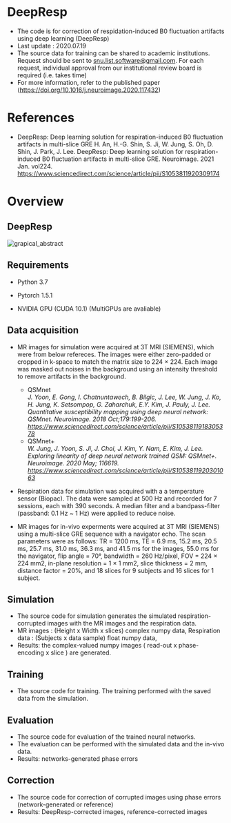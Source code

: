 # DeepResp
* The code is for correction of respidation-induced B0 fluctuation artifacts using deep learning (DeepResp)
* Last update : 2020.07.19
* The source data for training can be shared to academic institutions. Request should be sent to snu.list.software@gmail.com. For each request, individual approval from our institutional review board is required (i.e. takes time)
* For more information, refer to the published paper (https://doi.org/10.1016/j.neuroimage.2020.117432)

# References
* DeepResp: Deep learning solution for respiration-induced B0 fluctuation artifacts in multi-slice GRE
H. An, H.-G. Shin, S. Ji, W. Jung, S. Oh, D. Shin, J. Park, J. Lee. DeepResp: Deep learning solution for respiration-induced B0 fluctuation artifacts in multi-slice GRE. Neuroimage. 2021 Jan. vol224. https://www.sciencedirect.com/science/article/pii/S1053811920309174

# Overview
## DeepResp
![grapical_abstract](https://user-images.githubusercontent.com/57519974/87869870-3e197580-c9de-11ea-8092-b0d017abbb82.png)


## Requirements
* Python 3.7

* Pytorch 1.5.1

* NVIDIA GPU (CUDA 10.1) (MultiGPUs are avaliable)


## Data acquisition
* MR images for simulation were acquired at 3T MRI (SIEMENS), which were from below refereces. The images were either zero-padded or cropped in k-space to match the matrix size to 224 × 224. Each image was masked out noises in the background using an intensity threshold to remove artifacts in the background.

  * QSMnet </br>
  _J. Yoon, E. Gong, I. Chatnuntawech, B. Bilgic, J. Lee, W. Jung, J. Ko, H. Jung, K. Setsompop, G. Zaharchuk, E.Y. Kim, J. Pauly, J. Lee.
  Quantitative susceptibility mapping using deep neural network: QSMnet.
  Neuroimage. 2018 Oct;179:199-206. https://www.sciencedirect.com/science/article/pii/S1053811918305378_
  * QSMnet+ </br>
  _W. Jung, J. Yoon, S. Ji, J. Choi, J. Kim, Y. Nam, E. Kim, J. Lee. Exploring linearity of deep neural network trained QSM: QSMnet+.
  Neuroimage. 2020 May; 116619. https://www.sciencedirect.com/science/article/pii/S1053811920301063_


* Respiration data for simulation was acquired with a a temperature sensor (Biopac). The data were sampled at 500 Hz and recorded for 7 sessions, each with 390 seconds. A median filter and a bandpass-filter (passband: 0.1 Hz ~ 1 Hz) were applied to reduce noise.

* MR images for in-vivo experments were acquired at 3T MRI (SIEMENS) using a multi-slice GRE sequence with a navigator echo. The scan parameters were as follows: TR = 1200 ms, TE = 6.9 ms, 15.2 ms, 20.5 ms, 25.7 ms, 31.0 ms, 36.3 ms, and 41.5 ms for the images, 55.0 ms for the navigator, flip angle = 70°, bandwidth = 260 Hz/pixel, FOV = 224 × 224 mm2, in-plane resolution = 1 × 1 mm2, slice thickness = 2 mm, distance factor = 20%, and 18 slices for 9 subjects and 16 slices for 1 subject.


## Simulation
* The source code for simulation generates the simulated respiration-corrupted images with the MR images and the respiration data.
* MR images : (Height x Width x slices) complex numpy data,  Respiration data : (Subjects x data sample) float numpy data, 
* Results: the complex-valued numpy images ( read-out x phase-encoding x slice ) are generated.

## Training
* The source code for training. The training performed with the saved data from the simulation.

## Evaluation
* The source code for evaluation of the trained neural networks.
* The evaluation can be performed with the simulated data and the in-vivo data.
* Results: networks-generated phase errors

## Correction
* The source code for correction of corrupted images using phase errors (network-generated or reference)
* Results: DeepResp-corrected images, reference-corrected images

